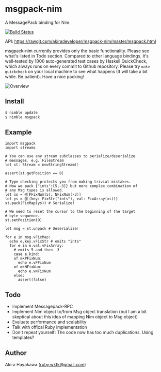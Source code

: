 # msgpack-nim

A MessagePack binding for Nim

[![Build Status](https://travis-ci.org/akiradeveloper/msgpack-nim.svg?branch=master)](https://travis-ci.org/akiradeveloper/msgpack-nim)

API: https://rawgit.com/akiradeveloper/msgpack-nim/master/msgpack.html

msgpack-nim currently provides only the basic functionality.
Please see what's listed in Todo section. Compared to other language bindings, it's well-tested by
1000 auto-generated test cases by Haskell QuickCheck, which always runs
on every commit to Github repository. Please try `make quickcheck` on your local machine
to see what happens (It will take a bit while. Be patient). Have a nice packing!

![Overview](https://rawgit.com/akiradeveloper/msgpack-nim/master/overview.svg)

## Install

```sh
$ nimble update
$ nimble msgpack
```

## Example

```nimrod
import msgpack
import streams

# You can use any stream subclasses to serialize/deserialize
# messages. e.g. FileStream
let st: Stream = newStringStream()

assert(st.getPosition == 0)

# Type checking protects you from making trivial mistakes.
# Now we pack {"ints":[5,-3]} but more complex combination of
# any Msg types is allowed.
let xs = @[PFixNum(5), NFixNum(-3)]
let ys = @[(key: FixStr("ints"), val: FixArray(xs))]
st.pack(FixMap(ys)) # Serialize!

# We need to reset the cursor to the beginning of the target
# byte sequence.
st.setPosition(0)

let msg = st.unpack # Deserialize!

for e in msg.vFixMap:
  echo e.key.vFixStr # emits "ints"
  for e in e.val.vFixArray:
    # emits 5 and then -3
    case e.kind:
    of mkPFixNum:
      echo e.vPFixNum
    of mkNFixNum:
      echo e.vNFixNum
    else:
      assert(false)
```

## Todo

* Implement Messagepack-RPC  
* Implement Nim object to/from Msg object translation (but I am a bit skeptical about this idea of
  mapping Nim object to Msg object)  
* Evaluate performance and scalability  
* Talk with offical Ruby implementation  
* Don't repeat yourself: The code now has too much duplications. Using templates?  

## Author

Akira Hayakawa (ruby.wktk@gmail.com)
